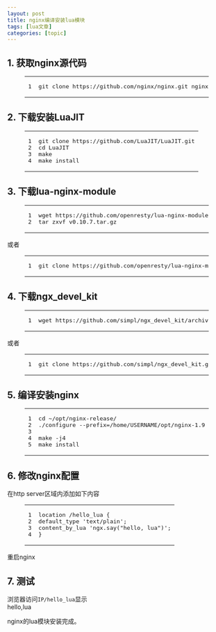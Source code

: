 ```yaml
---
layout: post
title: nginx编译安装lua模块 
tags: [lua文章]
categories: [topic]
---
```

<h2 id="1-获取nginx源代码"><a href="#1-获取nginx源代码" class="headerlink" title="1. 获取nginx源代码"></a>1. 获取nginx源代码</h2><figure class="highlight plain"><table><tbody><tr><td class="gutter"><pre><span class="line">1</span><br/></pre></td><td class="code"><pre><span class="line">git clone https://github.com/nginx/nginx.git nginx-release</span><br/></pre></td></tr></tbody></table></figure>
<h2 id="2-下载安装LuaJIT"><a href="#2-下载安装LuaJIT" class="headerlink" title="2. 下载安装LuaJIT"></a>2. 下载安装LuaJIT</h2><figure class="highlight plain"><table><tbody><tr><td class="gutter"><pre><span class="line">1</span><br/><span class="line">2</span><br/><span class="line">3</span><br/><span class="line">4</span><br/></pre></td><td class="code"><pre><span class="line">git clone https://github.com/LuaJIT/LuaJIT.git</span><br/><span class="line">cd LuaJIT</span><br/><span class="line">make </span><br/><span class="line">make install</span><br/></pre></td></tr></tbody></table></figure>
<h2 id="3-下载lua-nginx-module"><a href="#3-下载lua-nginx-module" class="headerlink" title="3. 下载lua-nginx-module"></a>3. 下载lua-nginx-module</h2><figure class="highlight plain"><table><tbody><tr><td class="gutter"><pre><span class="line">1</span><br/><span class="line">2</span><br/></pre></td><td class="code"><pre><span class="line">wget https://github.com/openresty/lua-nginx-module/archive/v0.10.7.tar.gz</span><br/><span class="line">tar zxvf v0.10.7.tar.gz</span><br/></pre></td></tr></tbody></table></figure>
<p>或者<br/></p><figure class="highlight plain"><table><tbody><tr><td class="gutter"><pre><span class="line">1</span><br/></pre></td><td class="code"><pre><span class="line">git clone https://github.com/openresty/lua-nginx-module.git</span><br/></pre></td></tr></tbody></table></figure><p></p>
<h2 id="4-下载ngx-devel-kit"><a href="#4-下载ngx-devel-kit" class="headerlink" title="4. 下载ngx_devel_kit"></a>4. 下载ngx_devel_kit</h2><figure class="highlight plain"><table><tbody><tr><td class="gutter"><pre><span class="line">1</span><br/></pre></td><td class="code"><pre><span class="line">wget https://github.com/simpl/ngx_devel_kit/archive/v0.3.0.tar.gz</span><br/></pre></td></tr></tbody></table></figure>
<p>或者<br/></p><figure class="highlight plain"><table><tbody><tr><td class="gutter"><pre><span class="line">1</span><br/></pre></td><td class="code"><pre><span class="line">git clone https://github.com/simpl/ngx_devel_kit.git</span><br/></pre></td></tr></tbody></table></figure><p></p>
<h2 id="5-编译安装nginx"><a href="#5-编译安装nginx" class="headerlink" title="5. 编译安装nginx"></a>5. 编译安装nginx</h2><figure class="highlight plain"><table><tbody><tr><td class="gutter"><pre><span class="line">1</span><br/><span class="line">2</span><br/><span class="line">3</span><br/><span class="line">4</span><br/><span class="line">5</span><br/></pre></td><td class="code"><pre><span class="line">cd ~/opt/nginx-release/</span><br/><span class="line">./configure --prefix=/home/USERNAME/opt/nginx-1.9 --with-ld-opt=&#34;-Wl,-rpath,/usr/local/lib&#34; --add-module=/home/USERNAME/opt/nginx-module/lua-nginx-module-0.10.7 --add-module=/home/USERNAME/opt/nginx-module/ngx_devel_kit/ --with-http_stub_status_module --with-http_ssl_module --with-ipv6 --with-http_gzip_static_module --with-http_realip_module --with-http_flv_module --with-pcre-jit</span><br/><span class="line"></span><br/><span class="line">make -j4</span><br/><span class="line">make install</span><br/></pre></td></tr></tbody></table></figure>
<h2 id="6-修改nginx配置"><a href="#6-修改nginx配置" class="headerlink" title="6. 修改nginx配置"></a>6. 修改nginx配置</h2><p>在http server区域内添加如下内容<br/></p><figure class="highlight plain"><table><tbody><tr><td class="gutter"><pre><span class="line">1</span><br/><span class="line">2</span><br/><span class="line">3</span><br/><span class="line">4</span><br/></pre></td><td class="code"><pre><span class="line">location /hello_lua {</span><br/><span class="line">default_type &#39;text/plain&#39;;</span><br/><span class="line">content_by_lua &#39;ngx.say(&#34;hello, lua&#34;)&#39;;</span><br/><span class="line">}</span><br/></pre></td></tr></tbody></table></figure><p></p>
<p>重启nginx</p>
<h2 id="7-测试"><a href="#7-测试" class="headerlink" title="7. 测试"></a>7. 测试</h2><p>浏览器访问<code>IP/hello_lua</code>显示<br/>hello,lua  </p>
<p>nginx的lua模块安装完成。  </p>